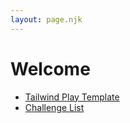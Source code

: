 ```yaml
---
layout: page.njk
---
```


# Welcome

- [Tailwind Play Template](https://play.tailwindcss.com/FHzQWBQZtr?size=540x720)
- [Challenge List](https://showdown.space/events/code-in-the-wind-2/#challenges)
